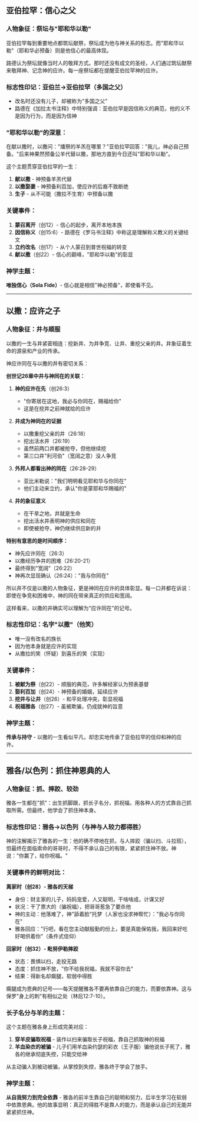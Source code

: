 

## 亚伯拉罕：信心之父

### 人物象征：**祭坛与"耶和华以勒"**

亚伯拉罕每到重要地点都筑坛献祭，祭坛成为他与神关系的标志。而"耶和华以勒"（耶和华必预备）则是他信心的最高体现。

路德认为祭坛就像当时人的敬拜方式。那时还没有成文的圣经，人们通过筑坛献祭来敬拜神、记念神的应许。每一座祭坛都在提醒亚伯拉罕神的应许。

### 标志性印记：**亚伯兰→亚伯拉罕**（多国之父）

- 改名时还没有儿子，却被称为"多国之父"
- 路德在《加拉太书注释》中特别强调：亚伯拉罕是因信称义的典范，他的义不是因为行为，而是因为信神

### "耶和华以勒"的深意：

在献以撒时，以撒问："燔祭的羊羔在哪里？"亚伯拉罕回答："我儿，神必自己预备。"后来神果然预备公羊代替以撒，那地方直到今日还叫"耶和华以勒"。

这个主题贯穿亚伯拉罕的一生：

1. **献以撒** - 神预备羊羔代替
2. **以撒娶妻** - 神预备利百加，使应许的后裔不致断绝
3. **生子** - 从不可能（撒拉不生育）中预备以撒

### 关键事件：

1. **蒙召离开**（创12）- 信心的起步，离开本地本族
2. **因信称义**（创15:6）- 路德在《罗马书注释》中称这是理解称义教义的关键经文
3. **立约改名**（创17）- 从个人蒙召到普世祝福的转变
4. **献以撒**（创22）- 信心的巅峰，"耶和华以勒"的彰显

### 神学主题：

**唯独信心（Sola Fide）**- 信心就是相信"神必预备"，即使看不见。

---

## 以撒：应许之子

### 人物象征：**井与顺服**

以撒的一生与井紧密相连：挖新井、为井争竞、让井、重挖父亲的井。井象征着生命的源泉和产业的传承。

神应许同在与以撒的井有密切关系：

**创世记26章中井与神同在的关联：**

1. **神的应许在先**（创26:3）
    
    - "你寄居在这地，我必与你同在，赐福给你"
    - 这是在挖井之前神就给的应许
2. **井成为神同在的证据**
    
    - 以撒重挖父亲的井（26:18）
    - 挖出活水井（26:19）
    - 虽然前两口井都被抢夺，但他继续挖
    - 第三口井"利河伯"（宽阔之意）没人争竞
3. **外邦人都看出神的同在**（26:28-29）
    
    - 亚比米勒说："我们明明看见耶和华与你同在"
    - 他们主动来立约，承认"你是蒙耶和华赐福的"
4. **井的象征意义**
    
    - 在干旱之地，井就是生命
    - 挖出活水井表明神的供应和同在
    - 即使被抢夺，神仍继续供应新的井

**特别有意思的是时间顺序：**

- 神先应许同在（26:3）
- 以撒经历争井的困难（26:20-21）
- 最终得到"宽阔"（26:22）
- 神再次显现确认（26:24）："我与你同在"

所以井不仅是以撒的人物象征，更是神同在应许的具体彰显。每一口井都在诉说：即使在争竞和困难中，神的同在带来真正的供应和宽阔。

这样看来，以撒的井确实可以理解为"应许同在"的记号。

### 标志性印记：**名字"以撒"（他笑）**

- 唯一没有改名的族长
- 因为他本身就是应许的实现
- 从撒拉的笑（怀疑）到喜乐的笑（实现）

### 关键事件：

1. **被献为祭**（创22）- 顺服的典范，许多解经家认为预表基督
2. **娶利百加**（创24）- 神预备的婚姻，延续应许
3. **挖井与让井**（创26）- 和平处理冲突，彰显祝福
4. **祝福雅各**（创27）- 虽被欺骗，仍成就神的旨意

### 神学主题：

**传承与持守** - 以撒的一生看似平凡，却忠实地传承了亚伯拉罕的信仰和神的应许。

---

## 雅各/以色列：抓住神恩典的人

### 人物象征：**抓、摔跤、较劲**

雅各一生都在"抓"：出生抓脚跟，抓长子名分，抓祝福，用各种人的方式靠自己抓取所需。但最终，他学会了抓住神本身。

### 标志性印记：**雅各→以色列**（与神与人较力都得胜）

神的注解揭示了雅各的一生：他的确不停地在抓，与人摔跤（骗以扫、斗拉班），但最终在面临索命的哥哥时，不得不承认自己的有限，紧紧抓住神不放。神说："你赢了，给你祝福。"

### 关键事件的鲜明对比：

**离家时（创28）- 雅各的天梯**

- 身份：财主家的儿子，妈妈宠爱，人又聪明，干啥啥成，计谋又好
- 状况：干了票大的（骗祝福），把哥哥惹急了要杀他
- 神的主动：他落难了，神"舔着脸"托梦（人家也没求神帮忙）："我必与你同在"
- 雅各回应："行吧，看在您主动献殷勤的份上，要是真能保佑我，我回来好吃好喝供着你"（条件式信仰）

**回家时（创32）- 毗努伊勒摔跤**

- 状态：畏惧以扫，走投无路
- 态度：抓住神不放，"你不给我祝福，我就不容你去"
- 结果：得新名却瘸腿，软弱中得胜

瘸腿成为恩典的记号——每天提醒雅各不要再依靠自己的能力，而要依靠神。这与保罗"身上的刺"有相似之处（林后12:7-10）。

### 长子名分与羊的主题：

这个主题在雅各身上形成完美对应：

1. **穿羊皮骗取祝福** - 装作以扫来骗取长子祝福，靠自己抓取神的祝福
2. **羊血染衣的被骗** - 儿子们用羊血染约瑟的彩衣（王子服）骗他说长子死了，雅各的继承彻底失控，只能交给神

从主动骗人到被动被骗，从掌控到失控，雅各终于学会了放手。

### 神学主题：

**从自我努力到完全依靠** - 雅各的前半生靠自己的聪明和努力，后半生学习在软弱中依靠恩典。他的故事显明：真正的得胜不是靠人的能力，而是承认自己的无能并紧紧抓住神。
